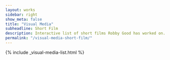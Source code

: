 ```yaml
---
layout: works
sidebar: right
show_meta: false
title: "Visual Media"
subheadline: Short Film
description: Interactive list of short films Robby Good has worked on.
permalink: "/visual-media-short-film/"
---
```


{% include _visual-media-list.html %}